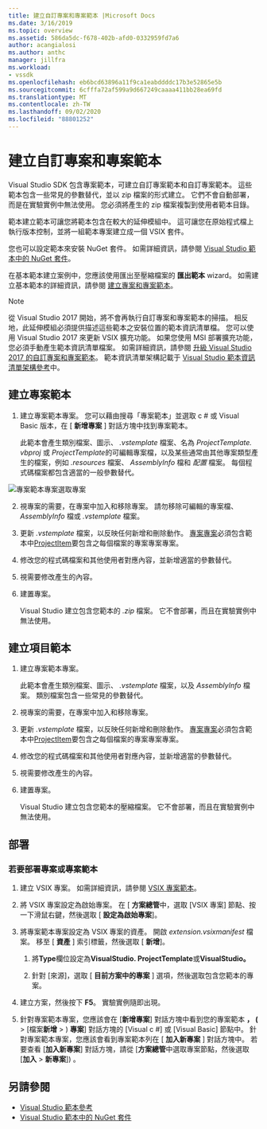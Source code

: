 ```yaml
---
title: 建立自訂專案和專案範本 |Microsoft Docs
ms.date: 3/16/2019
ms.topic: overview
ms.assetid: 586da5dc-f678-402b-afd0-0332959fd7a6
author: acangialosi
ms.author: anthc
manager: jillfra
ms.workload:
- vssdk
ms.openlocfilehash: eb6bcd63896a11f9ca1eabddddc17b3e52865e5b
ms.sourcegitcommit: 6cfffa72af599a9d667249caaaa411bb28ea69fd
ms.translationtype: MT
ms.contentlocale: zh-TW
ms.lasthandoff: 09/02/2020
ms.locfileid: "88801252"
---
```

# <a name="create-custom-project-and-item-templates"></a>建立自訂專案和專案範本

Visual Studio SDK 包含專案範本，可建立自訂專案範本和自訂專案範本。 這些範本包含一些常見的參數替代，並以 zip 檔案的形式建立。 它們不會自動部署，而是在實驗實例中無法使用。 您必須將產生的 zip 檔案複製到使用者範本目錄。

範本建立範本可讓您將範本包含在較大的延伸模組中。 這可讓您在原始程式檔上執行版本控制，並將一組範本專案建立成一個 VSIX 套件。

您也可以設定範本來安裝 NuGet 套件。 如需詳細資訊，請參閱 [Visual Studio 範本中的 NuGet 套件](/nuget/visual-studio-extensibility/visual-studio-templates)。

在基本範本建立案例中，您應該使用匯出至壓縮檔案的 **匯出範本** wizard。 如需建立基本範本的詳細資訊，請參閱 [建立專案和專案範本](../ide/creating-project-and-item-templates.md)。

> [!NOTE]
> 從 Visual Studio 2017 開始，將不會再執行自訂專案和專案範本的掃描。 相反地，此延伸模組必須提供描述這些範本之安裝位置的範本資訊清單檔。 您可以使用 Visual Studio 2017 來更新 VSIX 擴充功能。 如果您使用 MSI 部署擴充功能，您必須手動產生範本資訊清單檔案。 如需詳細資訊，請參閱 [升級 Visual Studio 2017 的自訂專案和專案範本](../extensibility/upgrading-custom-project-and-item-templates-for-visual-studio-2017.md)。 範本資訊清單架構記載于 [Visual Studio 範本資訊清單架構參考](../extensibility/visual-studio-template-manifest-schema-reference.md)中。

## <a name="create-a-project-template"></a>建立專案範本

1. 建立專案範本專案。 您可以藉由搜尋「專案範本」並選取 c # 或 Visual Basic 版本，在 [ **新增專案** ] 對話方塊中找到專案範本。

     此範本會產生類別檔案、圖示、 *.vstemplate* 檔案、名為 *ProjectTemplate. vbproj* 或 *ProjectTemplate*的可編輯專案檔，以及某些通常由其他專案類型產生的檔案，例如 *.resources* 檔案、 *AssemblyInfo* 檔和 *配置* 檔案。 每個程式碼檔案都包含適當的一般參數替代。

![專案範本專案選取專案](media/project-template-selection.png)

2. 視專案的需要，在專案中加入和移除專案。 請勿移除可編輯的專案檔、 *AssemblyInfo* 檔或 *.vstemplate* 檔案。

3. 更新 *.vstemplate* 檔案，以反映任何新增和刪除動作。 [專案專案](../extensibility/project-element-visual-studio-templates.md)必須包含範本中[ProjectItem](../extensibility/projectitem-element-visual-studio-item-templates.md)要包含之每個檔案的專案專案專案。

4. 修改您的程式碼檔案和其他使用者對應內容，並新增適當的參數替代。

5. 視需要修改產生的內容。

6. 建置專案。

     Visual Studio 建立包含您範本的 *.zip* 檔案。 它不會部署，而且在實驗實例中無法使用。

## <a name="create-an-item-template"></a>建立項目範本

1. 建立專案範本專案。

     此範本會產生類別檔案、圖示、 *.vstemplate* 檔案，以及 *AssemblyInfo* 檔案。 類別檔案包含一些常見的參數替代。

2. 視專案的需要，在專案中加入和移除專案。

3. 更新 *.vstemplate* 檔案，以反映任何新增和刪除動作。 [專案專案](../extensibility/project-element-visual-studio-templates.md)必須包含範本中[ProjectItem](../extensibility/projectitem-element-visual-studio-item-templates.md)要包含之每個檔案的專案專案專案。

4. 修改您的程式碼檔案和其他使用者對應內容，並新增適當的參數替代。

5. 視需要修改產生的內容。

6. 建置專案。

     Visual Studio 建立包含您範本的壓縮檔案。 它不會部署，而且在實驗實例中無法使用。

## <a name="deployment"></a>部署

### <a name="to-deploy-the-project-or-item-template"></a>若要部署專案或專案範本

1. 建立 VSIX 專案。 如需詳細資訊，請參閱 [VSIX 專案範本](../extensibility/vsix-project-template.md)。

2. 將 VSIX 專案設定為啟始專案。 在 [ **方案總管**中，選取 [VSIX 專案] 節點、按一下滑鼠右鍵，然後選取 [ **設定為啟始專案**]。

3. 將專案範本專案設定為 VSIX 專案的資產。 開啟 *extension.vsixmanifest* 檔案。 移至 [ **資產** ] 索引標籤，然後選取 [ **新增**]。

    1. 將**Type**欄位設定為**VisualStudio. ProjectTemplate**或**VisualStudio。**

    2. 針對 [來源]，選取 [ **目前方案中的專案** ] 選項，然後選取包含您範本的專案。

4. 建立方案，然後按下 **F5**。 實驗實例隨即出現。

5. 針對專案範本專案，您應該會在 [**新增專案**] 對話方塊中看到您的專案範本 **， (**  >  [檔案**新增**  > ) **專案**] 對話方塊的 [Visual c #] 或 [Visual Basic] 節點中。 針對專案範本專案，您應該會看到專案範本列在 [ **加入新專案** ] 對話方塊中。 若要查看 [**加入新專案**] 對話方塊，請從 [**方案總管**中選取專案節點，然後選取 [**加入**  >  **新專案**]) 。

## <a name="see-also"></a>另請參閱

- [Visual Studio 範本參考](../ide/creating-project-and-item-templates.md)
- [Visual Studio 範本中的 NuGet 套件](/nuget/visual-studio-extensibility/visual-studio-templates)
